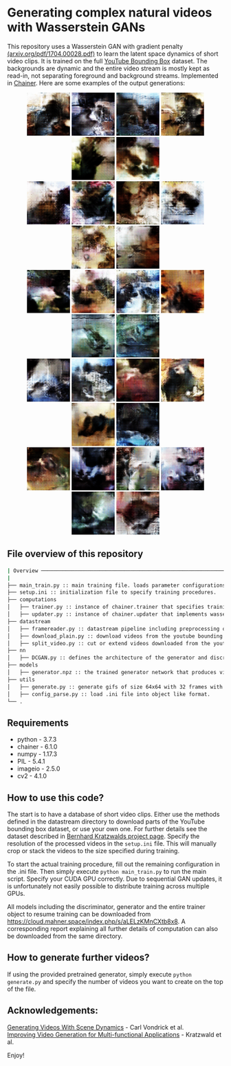 # Generating complex natural videos with Wasserstein GANs

This repository uses a Wasserstein GAN with gradient penalty [(arxiv.org/pdf/1704.00028.pdf)](https://arxiv.org/pdf/1704.00028.pdf) to learn the latent space dynamics of short video clips. It is trained on the full [YouTube Bounding Box](https://research.google.com/youtube-bb/) dataset. The backgrounds are dynamic and the entire video stream is mostly kept as read-in, not separating foreground and background streams. Implemented in [Chainer](https://docs.chainer.org/en/stable/index.html). Here are some examples of the output generations:

<div class="row">
<center>
  <div class="column">
    <img src="./gifs/gif_0.gif" width="100" height="100" />
    <img src="./gifs/gif_1.gif" width="100" height="100" />
    <img src="./gifs/gif_2.gif" width="100" height="100" />
    <img src="./gifs/gif_3.gif" width="100" height="100" />
    <img src="./gifs/gif_4.gif" width="100" height="100" />
    <img src="./gifs/gif_5.gif" width="100" height="100" />
  </div>
  <div class="column">
    <img src="./gifs/gif_6.gif" width="100" height="100" />
    <img src="./gifs/gif_7.gif" width="100" height="100" />
    <img src="./gifs/gif_8.gif" width="100" height="100" />
    <img src="./gifs/gif_9.gif" width="100" height="100" />
    <img src="./gifs/gif_10.gif" width="100" height="100" />
    <img src="./gifs/gif_11.gif" width="100" height="100" />
    </div>
  <div class="column">
    <img src="./gifs/gif_12.gif" width="100" height="100" />
    <img src="./gifs/gif_13.gif" width="100" height="100" />
    <img src="./gifs/gif_14.gif" width="100" height="100" />
    <img src="./gifs/gif_15.gif" width="100" height="100" />
    <img src="./gifs/gif_16.gif" width="100" height="100" />
    <img src="./gifs/gif_17.gif" width="100" height="100" />
    </div>
  <div class="column">
    <img src="./gifs/gif_18.gif" width="100" height="100" />
    <img src="./gifs/gif_19.gif" width="100" height="100" />
    <img src="./gifs/gif_20.gif" width="100" height="100" />
    <img src="./gifs/gif_21.gif" width="100" height="100" />
    <img src="./gifs/gif_22.gif" width="100" height="100" />
    <img src="./gifs/gif_23.gif" width="100" height="100" />
    </div>
  <div class="column">
    <img src="./gifs/gif_24.gif" width="100" height="100" />
    <img src="./gifs/gif_25.gif" width="100" height="100" />
    <img src="./gifs/gif_26.gif" width="100" height="100" />
    <img src="./gifs/gif_27.gif" width="100" height="100" />
    <img src="./gifs/gif_28.gif" width="100" height="100" />
    <img src="./gifs/gif_29.gif" width="100" height="100" />
    </div>
</center>
</div>

## File overview of this repository

```bash
| Overview ───────────────────────────────────────────────────────────────────────────────────────────|
|
├── main_train.py :: main training file. loads parameter configurations from setup.ini.
├── setup.ini :: initialization file to specify training procedures.
├── computations
│   ├── trainer.py :: instance of chainer.trainer that specifies training procedure and writes the gifs.
│   ├── updater.py :: instance of chainer.updater that implements wasserstein loss with gradient penalty.
├── datastream
│   ├── framereader.py :: datastream pipeline including preprocessing of videos.
│   ├── download_plain.py :: download videos from the youtube bounding box dataset.
│   ├── split_video.py :: cut or extend videos downloaded from the youtube dataset to equal length.
├── nn
│   ├── DCGAN.py :: defines the architecture of the generator and discriminator network.
├── models
│   ├── generator.npz :: the trained generator network that produces videos
├── utils
│   ├── generate.py :: generate gifs of size 64x64 with 32 frames with a pretrained model.
│   ├── config_parse.py :: load .ini file into object like format.
└── .
```

## Requirements

* python - 3.7.3
* chainer - 6.1.0
* numpy - 1.17.3
* PIL - 5.4.1
* imageio - 2.5.0
* cv2 - 4.1.0

## How to use this code?

The start is to have a database of short video clips. Either use the methods defined in the datastream directory to download parts of the YouTube bounding box dataset, or use your own one. For further details see the dataset described in [Bernhard Kratzwalds project page](https://bernhard2202.github.io/ivgan/index.html). Specify the resolution of the processed videos in the `setup.ini` file. This will manually crop or stack the videos to the size specified during training.

To start the actual training procedure, fill out the remaining configuration in the .ini file. Then simply execute `python main_train.py` to run the main script. Specify your CUDA GPU correctly. Due to sequential GAN updates, it is unfortunately not easily possible to distribute training across multiple GPUs.

All models including the discriminator, generator and the entire trainer object to resume training can be downloaded
from https://cloud.mahner.space/index.php/s/aLELzKMnCXtb8x8. A corresponding report explaining all further details of computation can also be downloaded from the same directory.


## How to generate further videos?

If using the provided pretrained generator, simply execute `python generate.py` and specify the number of videos you want to create on the top of the file.

## Acknowledgements:

[Generating Videos With Scene Dynamics](http://www.cs.columbia.edu/~vondrick/tinyvideo/paper.pdf) - Carl Vondrick et al. <br>
[Improving Video Generation for Multi-functional Applications](https://arxiv.org/abs/1711.11453) - Kratzwald et al.


Enjoy!
